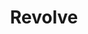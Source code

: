 ---
enabled: true
title: "Revolve"
description: "Personal Blog Theme"
image_webp: images/templates/revolve.webp
image: images/templates/revolve.jpg
link: "https://revolve.tristangoetz.me"

---